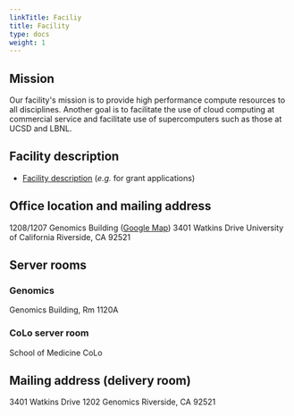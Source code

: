 ```yaml
---
linkTitle: Faciliy
title: Facility
type: docs
weight: 1
---
```


## Mission

Our facility's mission is to provide high performance compute resources to all disciplines.
Another goal is to facilitate the use of cloud computing at commercial service and facilitate use of supercomputers such as those at UCSD and LBNL.

## Facility description

   * [Facility description](https://goo.gl/43eOwQ) (_e.g._ for grant applications)


## Office location and mailing address

1208/1207 Genomics Building ([Google Map](https://goo.gl/OVKyxv))
3401 Watkins Drive
University of California
Riverside, CA 92521

## Server rooms

### Genomics

Genomics Building, Rm 1120A

### CoLo server room

School of Medicine CoLo


## Mailing address (delivery room)

3401 Watkins Drive
1202 Genomics
Riverside, CA 92521

